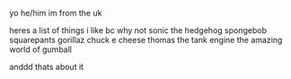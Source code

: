 yo
he/him
im from the uk


heres a list of things i like bc why not
sonic the hedgehog
spongebob squarepants
gorillaz 
chuck e cheese
thomas the tank engine
the amazing world of gumball

anddd thats about it
